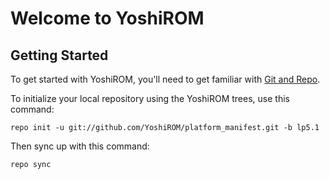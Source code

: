 Welcome to YoshiROM
===================


Getting Started
---------------

To get started with YoshiROM, you'll need to get familiar with
[Git and Repo](http://source.android.com/download/using-repo).

To initialize your local repository using the YoshiROM trees, use this command:


	repo init -u git://github.com/YoshiROM/platform_manifest.git -b lp5.1



Then sync up with this command:

	repo sync
